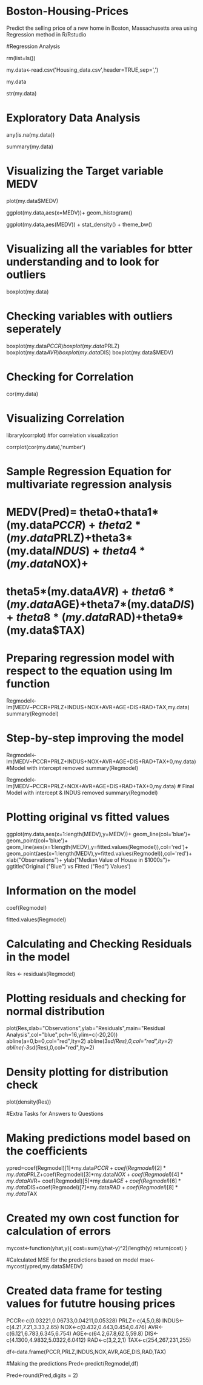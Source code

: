 # Boston-Housing-Prices
Predict the selling price of a new home in Boston, Massachusetts area using Regression method in R/Rstudio

#Regression Analysis 

rm(list=ls())

my.data<-read.csv('Housing_data.csv',header=TRUE,sep=',')

my.data 

str(my.data)

# Exploratory Data Analysis 
any(is.na(my.data))

summary(my.data)

# Visualizing the Target variable MEDV

plot(my.data$MEDV)

ggplot(my.data,aes(x=MEDV))+
  geom_histogram()

ggplot(my.data,aes(MEDV)) +
  stat_density() + 
  theme_bw()

# Visualizing all the variables for btter understanding and to look for outliers
boxplot(my.data)

# Checking variables with outliers seperately 
boxplot(my.data$PCCR)
boxplot(my.data$PRLZ)
boxplot(my.data$AVR)
boxplot(my.data$DIS)
boxplot(my.data$MEDV)

# Checking for Correlation 
cor(my.data)

# Visualizing Correlation 
library(corrplot) #for correlation visualization 

corrplot(cor(my.data),'number')

# Sample Regression Equation for multivariate regression analysis 

# MEDV(Pred)= theta0+thata1*(my.data$PCCR)+theta2*(my.data$PRLZ)+theta3*(my.data$INDUS)+theta4*(my.data$NOX)+
# theta5*(my.data$AVR)+theta6*(my.data$AGE)+theta7*(my.data$DIS)+theta8*(my.data$RAD)+theta9*(my.data$TAX)
  
# Preparing regression model with respect to the equation using lm function 

Regmodel<-lm(MEDV~PCCR+PRLZ+INDUS+NOX+AVR+AGE+DIS+RAD+TAX,my.data)
summary(Regmodel)

# Step-by-step improving the model 

Regmodel<-lm(MEDV~PCCR+PRLZ+INDUS+NOX+AVR+AGE+DIS+RAD+TAX+0,my.data) #Model with intercept removed 
summary(Regmodel)

Regmodel<-lm(MEDV~PCCR+PRLZ+NOX+AVR+AGE+DIS+RAD+TAX+0,my.data) # Final Model with intercept & INDUS removed 
summary(Regmodel)

# Plotting original vs fitted values

ggplot(my.data,aes(x=1:length(MEDV),y=MEDV))+
  geom_line(col='blue')+
  geom_point(col='blue')+
  geom_line(aes(x=1:length(MEDV),y=fitted.values(Regmodel)),col='red')+
  geom_point(aes(x=1:length(MEDV),y=fitted.values(Regmodel)),col='red')+
  xlab("Observations")+ 
  ylab("Median Value of House in $1000s")+
  ggtitle('Original ("Blue") vs Fitted ("Red") Values')

# Information on the model

coef(Regmodel)

fitted.values(Regmodel)

# Calculating and Checking Residuals in the model

Res <- residuals(Regmodel)

# Plotting residuals and checking for normal distribution 

plot(Res,xlab="Observations",ylab="Residuals",main="Residual Analysis",col="blue",pch=16,ylim=c(-20,20))
abline(a=0,b=0,col="red",lty=2)
abline(3*sd(Res),0,col="red",lty=2)
abline(-3*sd(Res),0,col="red",lty=2)

# Density plotting for distribution check
plot(density(Res))

#Extra Tasks for Answers to Questions

# Making predictions model based on the coefficients 
ypred=coef(Regmodel)[1]*my.data$PCCR+coef(Regmodel)[2]*my.data$PRLZ+coef(Regmodel)[3]*my.data$NOX+coef(Regmodel)[4]*my.data$AVR+
  coef(Regmodel)[5]*my.data$AGE+coef(Regmodel)[6]*my.data$DIS+coef(Regmodel)[7]*my.data$RAD+coef(Regmodel)[8]*my.data$TAX

# Created my own cost function for calculation of errors
mycost<-function(yhat,y){
  cost=sum((yhat-y)^2)/length(y)
  return(cost)
}

#Calculated MSE for the predictions based on model 
mse<- mycost(ypred,my.data$MEDV)


# Created data frame for testing values for fututre housing prices
PCCR<-c(0.03221,0.06733,0.04211,0.05328)
PRLZ<-c(4,5,0,8)
INDUS<-c(4.21,7.21,3.33,2.65)
NOX<-c(0.432,0.443,0.454,0.476)
AVR<-c(6.121,6.783,6.345,6.754)
AGE<-c(64.2,67.8,62.5,59.8)
DIS<-c(4.1300,4.9832,5.0322,6.0412)
RAD<-c(3,2,2,1)
TAX<-c(254,267,231,255)

df<-data.frame(PCCR,PRLZ,INDUS,NOX,AVR,AGE,DIS,RAD,TAX)

#Making the predictions
Pred<-predict(Regmodel,df)

Pred<-round(Pred,digits = 2)

